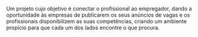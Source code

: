 Um projeto cujo objetivo é conectar o profissional ao empregador, dando a oportunidade  às  empresas de publicarem os seus anúncios de vagas e os profissionais disponibilizem as suas competências, criando um ambiente propício para que cada um dos lados encontre o que procura.
